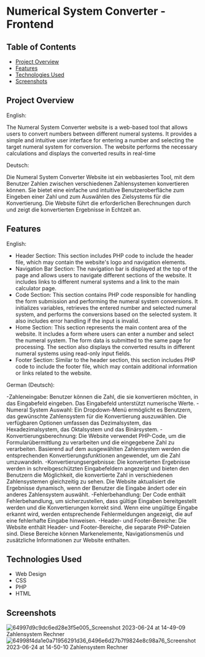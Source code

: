 # Numerical System Converter - Frontend


## Table of Contents

- [Project Overview](#project-overview)
- [Features](#features)
- [Technologies Used](#technologies-used)
- [Screenshots](#screenshots)

## Project Overview

English:

The Numeral System Converter website is a web-based tool that allows users to convert numbers between different numeral systems. It provides a simple and intuitive user interface for entering a number and selecting the target numeral system for conversion. The website performs the necessary calculations and displays the converted results in real-time

Deutsch:

Die Numeral System Converter Website ist ein webbasiertes Tool, mit dem Benutzer Zahlen zwischen verschiedenen Zahlensystemen konvertieren können. Sie bietet eine einfache und intuitive Benutzeroberfläche zum Eingeben einer Zahl und zum Auswählen des Zielsystems für die Konvertierung. Die Website führt die erforderlichen Berechnungen durch und zeigt die konvertierten Ergebnisse in Echtzeit an.

## Features

English:

- Header Section: This section includes PHP code to include the header file, which may contain the website's logo and navigation elements.
- Navigation Bar Section: The navigation bar is displayed at the top of the page and allows users to navigate different sections of the website. It includes links to different numeral systems and a link to the main calculator page.
- Code Section: This section contains PHP code responsible for handling the form submission and performing the numeral system conversions. It initializes variables, retrieves the entered number and selected numeral system, and performs the conversions based on the selected system. It also includes error handling if the input is invalid.
- Home Section: This section represents the main content area of the website. It includes a form where users can enter a number and select the numeral system. The form data is submitted to the same page for processing. The section also displays the converted results in different numeral systems using read-only input fields.
- Footer Section: Similar to the header section, this section includes PHP code to include the footer file, which may contain additional information or links related to the website.

German (Deutsch):

-Zahleneingabe: Benutzer können die Zahl, die sie konvertieren möchten, in das Eingabefeld eingeben. Das Eingabefeld unterstützt numerische Werte.
-Numeral System Auswahl: Ein Dropdown-Menü ermöglicht es Benutzern, das gewünschte Zahlensystem für die Konvertierung auszuwählen. Die verfügbaren Optionen umfassen das Dezimalsystem, das Hexadezimalsystem, das Oktalsystem und das Binärsystem.
-Konvertierungsberechnung: Die Website verwendet PHP-Code, um die Formularübermittlung zu verarbeiten und die eingegebene Zahl zu verarbeiten. Basierend auf dem ausgewählten Zahlensystem werden die entsprechenden Konvertierungsfunktionen angewendet, um die Zahl umzuwandeln.
-Konvertierungsergebnisse: Die konvertierten Ergebnisse werden in schreibgeschützten Eingabefeldern angezeigt und bieten den Benutzern die Möglichkeit, die konvertierte Zahl in verschiedenen Zahlensystemen gleichzeitig zu sehen. Die Website aktualisiert die Ergebnisse dynamisch, wenn der Benutzer die Eingabe ändert oder ein anderes Zahlensystem auswählt.
-Fehlerbehandlung: Der Code enthält Fehlerbehandlung, um sicherzustellen, dass gültige Eingaben bereitgestellt werden und die Konvertierungen korrekt sind. Wenn eine ungültige Eingabe erkannt wird, werden entsprechende Fehlermeldungen angezeigt, die auf eine fehlerhafte Eingabe hinweisen.
-Header- und Footer-Bereiche: Die Website enthält Header- und Footer-Bereiche, die separate PHP-Dateien sind. Diese Bereiche können Markenelemente, Navigationsmenüs und zusätzliche Informationen zur Website enthalten.

## Technologies Used

- Web Design 
- CSS
- PHP
- HTML

## Screenshots

![64997d9c9dc6ed28e3f5e005_Screenshot 2023-06-24 at 14-49-09 Zahlensystem Rechner](https://github.com/KOTTG4/Numerical_System_Converter/assets/116221777/bb1f3fc2-0a52-4b2d-a29d-3b9ca30b44f3)
![64998f4da1e0a71956291d36_6496e6d27b7f9824e8c98a76_Screenshot 2023-06-24 at 14-50-10 Zahlensystem Rechner](https://github.com/KOTTG4/Numerical_System_Converter/assets/116221777/308fa6a0-158f-4384-8aa3-ef4f6056c6fe)





